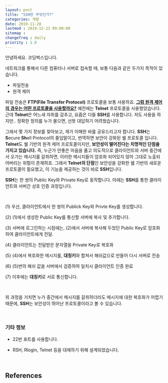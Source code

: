 ```yaml
---
layout: post
title: "SSH란 무엇인가?"
categories: 개발
date: 2019-11-28
lastmod : 2019-12-23 09:00:00
sitemap :
changefreq : daily
priority : 1.0
---
```




안녕하세요. 코딩벅스입니다. 

 네트워크를 통해서 다른 컴퓨터나 서버로 접속할 때, 보통 다음과 같은 두가지 목적이 있습니다. 

* 파일전송
* 원격 제어

 파일 전송은 **FTP(File Transfer Protocol)** 프로토콜을 보통 사용하죠. **<u>그럼 원격 제어의 경우는 어떤 프로토콜을 사용할까요?</u>** 예전에는 **Telnet** 프로토콜을 사용했었습니다. 근데 **Telnet**은 어느새 자취를 감추고, 요즘은 다들 **SSH**를 사용합니다. 저도 사용을 하지만.. 정확한 정의를 누가 물으면, 선뜻 대답하기 어려웠습니다. 

 그래서 몇 가지 정보를 찾아보고, 제가 이해한 바를 공유드리고자 합니다. **SSH**는 **S**ecure **Sh**ell Protocol의 줄임말이고, 번역하면 보안이 강화된 쉘 프로토콜 입니다.  **Telnet**도 쉘 기반의 원격 제어 프로토콜이지만,  **보안성이 떨어진다는 치명적인 단점을 가지고 있습니다.** 즉, 누군가 안좋은 마음을 품고 의도적으로 클라이언트와 서버 중간에서 오가는 메시지를 갈취하면, 이러한 메시지들이 암호화 되어있지 않아 그대로 노출되어버리는 위험이 존재하죠. 그래서 **Telnet의 단점**인 보안성을 강화한 쉘 기반의 새로운 프로토콜이 필요했고, 이 기능을 제공하는 것이 바로 **SSH**입니다. 

**SSH**는 한 쌍의 Public Key와 Private Key로 동작합니다. 아래는 **SSH**를 통한 클라이언트와 서버간 상호 인증 과정입니다. 

<br>

(1) 우선, 클라이언트에서 한 쌍의 Publick Key와 Privte Key를 생성합니다. 

(2) (1)에서 생성한 Public Key를 통신할 서버에 복사 및 추가합니다. 

(3) 서버에 로그인하는 시점에는, (2)에서 서버에 복사해 두었던 Public Key로 암호화 하여 클라이언트에게 전달. 

(4) 클라이언트는 전달받은 문자열을 Private Key로 복호화

(5) (4)에서 복호화한 메시지를, **대칭키**와 합쳐서 해쉬값으로 만들어 다시 서버로 전송

(6) (5)번의 해쉬 값을 서버에서 검증하여 일치시 클라이언트 인증 완료

(7) 이후에는 **대칭키**로 서로 통신합니다. 

<br>

위 과정을 거치면 누가 중간에서 메시지를 갈취하더라도 메시지에 대한 복호화가 어렵기 때문에, **SSH**는 보안성이 뛰어난 프로토콜이라고 볼 수 있습니다. 

<br>

### 기타 정보

* 22번 포트를 사용합니다. 

* RSH, Rlogin, Telnet 등을 대체하기 위해 설계되었습니다. 

<br>

## References

[1]: https://swalloow.github.io/ssh-tunneling	"SSH 프로토콜과 Tunneling이해하기"



